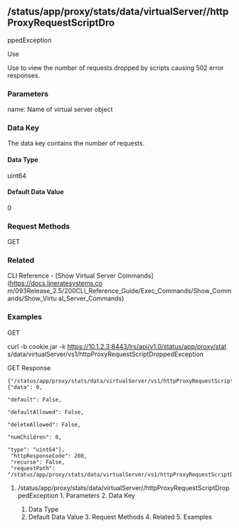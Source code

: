 ## /status/app/proxy/stats/data/virtualServer/<name>/httpProxyRequestScriptDro
ppedException

Use

Use to view the number of requests dropped by scripts causing 502 error
responses.

### Parameters

name: Name of virtual server object

### Data Key

The data key contains the number of requests.

#### Data Type

uint64

#### Default Data Value

0

### Request Methods

GET

### Related

CLI Reference - [Show Virtual Server Commands](https://docs.lineratesystems.co
m/093Release_2.5/200CLI_Reference_Guide/Exec_Commands/Show_Commands/Show_Virtu
al_Server_Commands)

### Examples

GET

curl -b cookie.jar -k https://10.1.2.3:8443/lrs/api/v1.0/status/app/proxy/stat
s/data/virtualServer/vs1/httpProxyRequestScriptDroppedException

GET Response

    
    {"/status/app/proxy/stats/data/virtualServer/vs1/httpProxyRequestScriptDroppedException": {"data": 0,
                                                                                                  "default": False,
                                                                                                  "defaultAllowed": False,
                                                                                                  "deleteAllowed": False,
                                                                                                  "numChildren": 0,
                                                                                                  "type": "uint64"},
     "httpResponseCode": 200,
     "recurse": False,
     "requestPath": "/status/app/proxy/stats/data/virtualServer/vs1/httpProxyRequestScriptDroppedException"}
    

  1. /status/app/proxy/stats/data/virtualServer/<name>/httpProxyRequestScriptDroppedException
    1. Parameters
    2. Data Key
      1. Data Type
      2. Default Data Value
    3. Request Methods
    4. Related
    5. Examples

